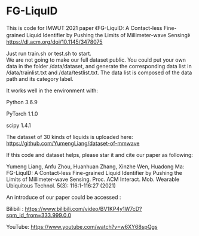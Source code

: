 # FG-LiquID
This is code for IMWUT 2021 paper 《FG-LiquID: A Contact-less Fine-grained Liquid Identifier by Pushing the Limits of Millimeter-wave Sensing》
https://dl.acm.org/doi/10.1145/3478075

Just run train.sh or test.sh to start.  
We are not going to make our full dataset public. 
You could put your own data in the folder /data/dataset, and generate the corresponding data list in /data/trainlist.txt and /data/testlist.txt.  The data list is composed of the data path and its category label.

It works well in the environment with:

Python 3.6.9

PyTorch 1.1.0

scipy 1.4.1


The dataset of 30 kinds of liquids is uploaded here:  https://github.com/YumengLiang/dataset-of-mmwave

If this code and dataset helps, please star it and cite our paper as following:

Yumeng Liang, Anfu Zhou, Huanhuan Zhang, Xinzhe Wen, Huadong Ma:
FG-LiquID: A Contact-less Fine-grained Liquid Identifier by Pushing the Limits of Millimeter-wave Sensing. Proc. ACM Interact. Mob. Wearable Ubiquitous Technol. 5(3): 116:1-116:27 (2021)


An introduce of our paper could be accessed :

Bilibili : https://www.bilibili.com/video/BV1KP4y1W7cD?spm_id_from=333.999.0.0

YouTube: https://www.youtube.com/watch?v=w6XY68spQgs
